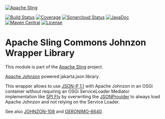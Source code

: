 [![Apache Sling](https://sling.apache.org/res/logos/sling.png)](https://sling.apache.org)

&#32;[![Build Status](https://ci-builds.apache.org/job/Sling/job/modules/job/sling-org-apache-sling-commons-johnzon/job/master/badge/icon)](https://ci-builds.apache.org/job/Sling/job/modules/job/sling-org-apache-sling-commons-johnzon/job/master/)&#32;[![Coverage](https://sonarcloud.io/api/project_badges/measure?project=apache_sling-org-apache-sling-commons-johnzon&metric=coverage)](https://sonarcloud.io/dashboard?id=apache_sling-org-apache-sling-commons-johnzon)&#32;[![Sonarcloud Status](https://sonarcloud.io/api/project_badges/measure?project=apache_sling-org-apache-sling-commons-johnzon&metric=alert_status)](https://sonarcloud.io/dashboard?id=apache_sling-org-apache-sling-commons-johnzon)&#32;[![JavaDoc](https://www.javadoc.io/badge/org.apache.sling/org.apache.sling.commons.johnzon.svg)](https://www.javadoc.io/doc/org.apache.sling/org.apache.sling.commons.johnzon)&#32;[![Maven Central](https://maven-badges.herokuapp.com/maven-central/org.apache.sling/org.apache.sling.commons.johnzon/badge.svg)](https://search.maven.org/#search%7Cga%7C1%7Cg%3A%22org.apache.sling%22%20a%3A%22org.apache.sling.commons.johnzon%22) [![License](https://img.shields.io/badge/License-Apache%202.0-blue.svg)](https://www.apache.org/licenses/LICENSE-2.0)

# Apache Sling Commons Johnzon Wrapper Library

This module is part of the [Apache Sling](https://sling.apache.org) project.

[Apache Johnzon](https://johnzon.apache.org/) powered jakarta.json library.

This wrapper allows to use [JSON-P 1.1](https://jcp.org/aboutJava/communityprocess/pr/jsr374/index.html) with Apache Johnzon in an OSGi container without requiring an OSGi ServiceLoader Mediator implementation like [SPI Fly](https://aries.apache.org/modules/spi-fly.html) by overwriting the [JSONProvider](https://github.com/apache/sling-org-apache-sling-commons-johnzon/blob/master/src/main/java/javax/json/spi/JsonProvider.java) to always load Apache Johnzon and not relying on the Service Loader.

See also [JOHNZON-108](https://issues.apache.org/jira/browse/JOHNZON-108) and [GERONIMO-6640](https://issues.apache.org/jira/browse/GERONIMO-6560).
